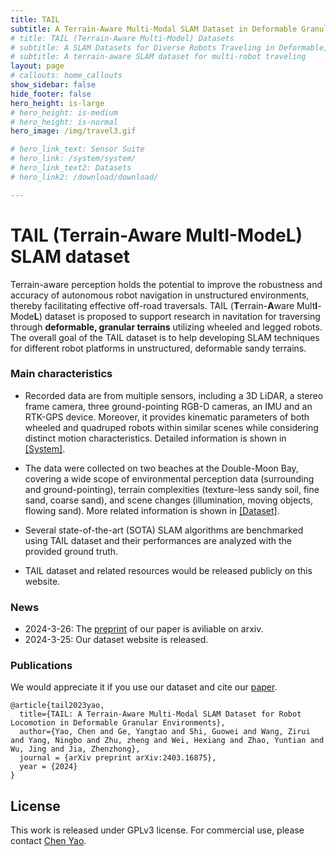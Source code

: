 ```yaml
---
title: TAIL 
subtitle: A Terrain-Aware Multi-Modal SLAM Dataset in Deformable Granular Environments  
# title: TAIL (Terrain-Aware Multi-Model) Datasets
# subtitle: A SLAM Datasets for Diverse Robots Traveling in Deformable, Granular Ground 
# subtitle: A terrain-aware SLAM dataset for multi-robot traveling
layout: page
# callouts: home_callouts
show_sidebar: false
hide_footer: false
hero_height: is-large
# hero_height: is-medium
# hero_height: is-normal 
hero_image: /img/travel3.gif

# hero_link_text: Sensor Suite
# hero_link: /system/system/
# hero_link_text2: Datasets
# hero_link2: /download/download/

---
```


# TAIL (**T**errain-**A**ware Mult**I**-Mode**L**) SLAM dataset

Terrain-aware perception holds the potential to improve the robustness and accuracy of autonomous robot navigation in unstructured environments, thereby facilitating effective off-road traversals. TAIL (**T**errain-**A**ware Mult**I**-Mode**L**) dataset is proposed to support research in navitation for traversing through **deformable, granular terrains** utilizing wheeled and legged robots. The overall goal of the TAIL dataset is to help developing SLAM techniques for different robot platforms in unstructured, deformable sandy terrains.
<!-- that lack textless cues. -->
<!-- that are commonly found in urban autonmous SLAM datasets. -->



### Main characteristics

- Recorded data are from multiple sensors, including a 3D LiDAR, a stereo frame camera, three ground-pointing RGB-D cameras, an IMU and an RTK-GPS device. Moreover, it provides kinematic parameters of both wheeled and quadruped robots within similar scenes while considering distinct motion characteristics. Detailed information is shown in [[System]](/system/).


- The data were collected on two beaches at the Double-Moon Bay, covering a wide scope of environmental perception data (surrounding and ground-pointing), terrain complexities (texture-less sandy soil, fine sand, coarse sand), and scene changes (illumination, moving objects, flowing sand). More related information is shown in [[Dataset]](/datasets/tail.md/).


- Several state-of-the-art (SOTA) SLAM algorithms are benchmarked using TAIL dataset and their performances are analyzed with the provided ground truth. 


- TAIL dataset and related resources would be released publicly on this website.



### News
<!-- Our work has been accepted by -->
<!-- The preprint version is available at arXiv. -->
<!-- Driver code and time synchronization of event cameras are now available -->
<!-- * 2024-03-05: Calibration results and rosbag are avaliable (Plan). 
* 2024-03-01: Dataset sequences released (Plan).  -->
* 2024-3-26: The [preprint](https://arxiv.org/abs/2403.16875) of our paper is aviliable on arxiv.
* 2024-3-25: Our dataset website is released.




### Publications

We would appreciate it if you use our dataset and cite our [paper](https://arxiv.org/abs/2403.16875). 
```
@article{tail2023yao,
  title={TAIL: A Terrain-Aware Multi-Modal SLAM Dataset for Robot Locomotion in Deformable Granular Environments},
  author={Yao, Chen and Ge, Yangtao and Shi, Guowei and Wang, Zirui and Yang, Ningbo and Zhu, zheng and Wei, Hexiang and Zhao, Yuntian and Wu, Jing and Jia, Zhenzhong},
  journal = {arXiv preprint arXiv:2403.16875},
  year = {2024}
}
```


## License 

This work is released under GPLv3 license. For commercial use, please contact [Chen Yao](mailto:yaoc@mail.sustech.edu.cn).